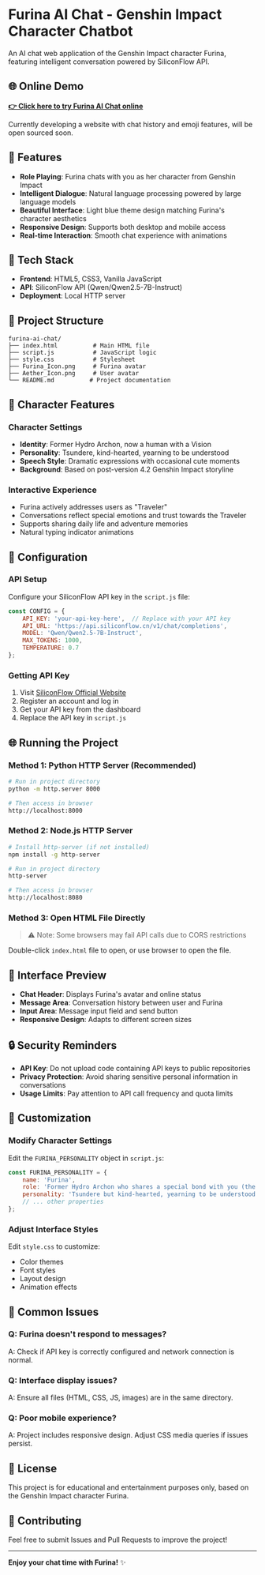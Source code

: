 # Furina AI Chat - Genshin Impact Character Chatbot

An AI chat web application of the Genshin Impact character Furina, featuring intelligent conversation powered by SiliconFlow API.

## 🌐 Online Demo

**[👉 Click here to try Furina AI Chat online](https://aether-1013.github.io/furina-ai-chat/)**

Currently developing a website with chat history and emoji features, will be open sourced soon.

## 🌟 Features

- **Role Playing**: Furina chats with you as her character from Genshin Impact
- **Intelligent Dialogue**: Natural language processing powered by large language models
- **Beautiful Interface**: Light blue theme design matching Furina's character aesthetics
- **Responsive Design**: Supports both desktop and mobile access
- **Real-time Interaction**: Smooth chat experience with animations

## 🚀 Tech Stack

- **Frontend**: HTML5, CSS3, Vanilla JavaScript
- **API**: SiliconFlow API (Qwen/Qwen2.5-7B-Instruct)
- **Deployment**: Local HTTP server

## 📁 Project Structure

```
furina-ai-chat/
├── index.html          # Main HTML file
├── script.js           # JavaScript logic
├── style.css           # Stylesheet
├── Furina_Icon.png     # Furina avatar
├── Aether_Icon.png     # User avatar
└── README.md          # Project documentation
```

## 🎯 Character Features

### Character Settings
- **Identity**: Former Hydro Archon, now a human with a Vision
- **Personality**: Tsundere, kind-hearted, yearning to be understood
- **Speech Style**: Dramatic expressions with occasional cute moments
- **Background**: Based on post-version 4.2 Genshin Impact storyline

### Interactive Experience
- Furina actively addresses users as "Traveler"
- Conversations reflect special emotions and trust towards the Traveler
- Supports sharing daily life and adventure memories
- Natural typing indicator animations

## 🔧 Configuration

### API Setup
Configure your SiliconFlow API key in the `script.js` file:

```javascript
const CONFIG = {
    API_KEY: 'your-api-key-here',  // Replace with your API key
    API_URL: 'https://api.siliconflow.cn/v1/chat/completions',
    MODEL: 'Qwen/Qwen2.5-7B-Instruct',
    MAX_TOKENS: 1000,
    TEMPERATURE: 0.7
};
```

### Getting API Key
1. Visit [SiliconFlow Official Website](https://cloud.siliconflow.cn/)
2. Register an account and log in
3. Get your API key from the dashboard
4. Replace the API key in `script.js`

## 🌐 Running the Project

### Method 1: Python HTTP Server (Recommended)
```bash
# Run in project directory
python -m http.server 8000

# Then access in browser
http://localhost:8000
```

### Method 2: Node.js HTTP Server
```bash
# Install http-server (if not installed)
npm install -g http-server

# Run in project directory
http-server

# Then access in browser
http://localhost:8080
```

### Method 3: Open HTML File Directly
> ⚠️ Note: Some browsers may fail API calls due to CORS restrictions

Double-click `index.html` file to open, or use browser to open the file.

## 🎨 Interface Preview

- **Chat Header**: Displays Furina's avatar and online status
- **Message Area**: Conversation history between user and Furina
- **Input Area**: Message input field and send button
- **Responsive Design**: Adapts to different screen sizes

## 🔒 Security Reminders

- **API Key**: Do not upload code containing API keys to public repositories
- **Privacy Protection**: Avoid sharing sensitive personal information in conversations
- **Usage Limits**: Pay attention to API call frequency and quota limits

## 📝 Customization

### Modify Character Settings
Edit the `FURINA_PERSONALITY` object in `script.js`:

```javascript
const FURINA_PERSONALITY = {
    name: 'Furina',
    role: 'Former Hydro Archon who shares a special bond with you (the Traveler)',
    personality: 'Tsundere but kind-hearted, yearning to be understood and loved...',
    // ... other properties
};
```

### Adjust Interface Styles
Edit `style.css` to customize:
- Color themes
- Font styles
- Layout design
- Animation effects

## 🐛 Common Issues

### Q: Furina doesn't respond to messages?
A: Check if API key is correctly configured and network connection is normal.

### Q: Interface display issues?
A: Ensure all files (HTML, CSS, JS, images) are in the same directory.

### Q: Poor mobile experience?
A: Project includes responsive design. Adjust CSS media queries if issues persist.

## 📄 License

This project is for educational and entertainment purposes only, based on the Genshin Impact character Furina.

## 🤝 Contributing

Feel free to submit Issues and Pull Requests to improve the project!

---

**Enjoy your chat time with Furina!** ✨
